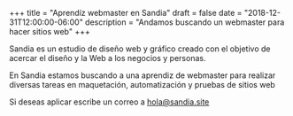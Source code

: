 +++
title = "Aprendíz webmaster en Sandia"
draft = false
date = "2018-12-31T12:00:00-06:00"
description = "Andamos buscando un webmaster para hacer sitios web"
+++

Sandia es un estudio de diseño web y gráfico creado con el objetivo de acercar el diseño y la Web a los negocios y personas.

En Sandia estamos buscando a una aprendiz de webmaster para realizar diversas tareas en maquetación, automatización y pruebas de sitios web

Si deseas aplicar escribe un correo a hola@sandia.site

